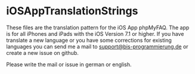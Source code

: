 # iOSAppTranslationStrings

These files are the translation pattern for the iOS App phpMyFAQ. The app is for all iPhones and iPads with the iOS Version 7.1 or higher. If you have translate a new language or you have some corrections for existing languages you can send me a mail to support@bis-programmierung.de or create a new issue on github.

Please write the mail or issue in german or english.
